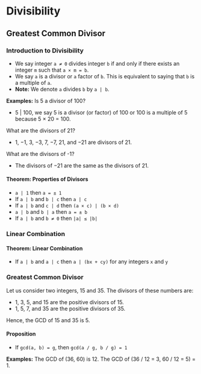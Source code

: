 # Divisibility
## Greatest Common Divisor
### Introduction to Divisibility
- We say integer `a ≠ 0` divides integer `b` if and only if there exists an integer `m` such that `a × m = b`.
- We say `a` is a divisor or `a` factor of `b`. This is equivalent to saying that `b` is a multiple of `a`.
- **Note:** We denote `a` divides `b` by `a | b`.

**Examples:**
Is 5 a divisor of 100?
- 5 | 100, we say 5 is a divisor (or factor) of 100 or 100 is a multiple of 5 because 5 × 20 = 100.

What are the divisors of 21? 
- 1, −1, 3, −3, 7, −7, 21, and −21 are divisors of 21.

What are the divisors of -1?
- The divisors of −21 are the same as the divisors of 21.


#### Theorem: Properties of Divisors
- `a | 1` then `a = ± 1`
- If `a | b` and `b | c` then `a | c`
- If `a | b` and `c | d` then `(a × c) | (b × d)`
- `a | b` and `b | a` then `a = ± b`
- If `a | b` and `b ≠ 0` then `|a| ≤ |b|`

### Linear Combination
#### Theorem: Linear Combination 
- If `a | b` and `a | c` then `a | (bx + cy)` for any integers `x` and `y`

### Greatest Common Divisor
Let us consider two integers, 15 and 35. The divisors of these numbers are:
- 1, 3, 5, and 15 are the positive divisors of 15.
- 1, 5, 7, and 35 are the positive divisors of 35.

Hence, the GCD of 15 and 35 is 5.

#### Proposition
- If `gcd(a, b) = g`, then `gcd(a / g, b / g) = 1`

**Examples:**
The GCD of (36, 60) is 12. The GCD of (36 / 12 = 3, 60 / 12 = 5) = 1.
